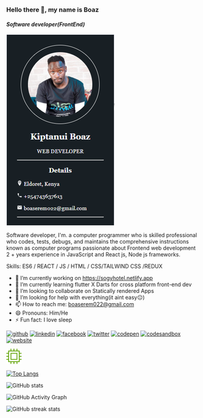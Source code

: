 ### Hello there 👋, my name is Boaz
#### *Software developer(FrontEnd)*
![*Software developer(FrontEnd)*](https://github.com/kiptanuiBoaz/portfolio-image/blob/main/Capture.PNG)

Software developer, I'm. a computer programmer who is skilled professional who codes, tests, debugs, and maintains the comprehensive instructions known as computer programs 
passionate about Frontend web development
2 + years experience in JavaScript and React js, Node js frameworks.

Skills: ES6 / REACT / JS / HTML / CSS/TAILWIND CSS /REDUX

- 🔭 I’m currently working on https://sogyhotel.netlify.app 
- 🌱 I’m currently learning flutter X Darts for cross platform front-end dev 
- 👯 I’m looking to collaborate on Statically rendered Apps 
- 🤔 I’m looking for help with everything(it aint easy😐) 
- 📫 How to reach me: boaserem022@gmail.com 
- 😄 Pronouns: Him/He 
- ⚡ Fun fact: I love sleep 


[<img src='https://cdn.jsdelivr.net/npm/simple-icons@3.0.1/icons/github.svg' alt='github' height='40'>](https://github.com/kiptanuiBoaz)  [<img src='https://cdn.jsdelivr.net/npm/simple-icons@3.0.1/icons/linkedin.svg' alt='linkedin' height='40'>](https://www.linkedin.com/in/https://www.linkedin.com/in/kiptanui-boaz-466154217//)  [<img src='https://cdn.jsdelivr.net/npm/simple-icons@3.0.1/icons/facebook.svg' alt='facebook' height='40'>](https://www.facebook.com/https://www.facebook.com/boaz.serem.90)  [<img src='https://cdn.jsdelivr.net/npm/simple-icons@3.0.1/icons/twitter.svg' alt='twitter' height='40'>](https://twitter.com/https://twitter.com/CleverFreak254?t=v08t3Z4SPWnV6dpc29MIwA&s=09)  [<img src='https://cdn.jsdelivr.net/npm/simple-icons@3.0.1/icons/codepen.svg' alt='codepen' height='40'>](https://codepen.io/kiptanuiBoaz)  [<img src='https://cdn.jsdelivr.net/npm/simple-icons@3.0.1/icons/codesandbox.svg' alt='codesandbox' height='40'>](https://codesandbox.io/u/kiptanuiBoaz)  [<img src='https://cdn.jsdelivr.net/npm/simple-icons@3.0.1/icons/icloud.svg' alt='website' height='40'>](https://62e15d25f778594246a7493b--spontaneous-madeleine-8192f9.netlify.app/)  

<a href='https://docs.github.com/en/developers'><img src='https://raw.githubusercontent.com/acervenky/animated-github-badges/master/assets/devbadge.gif' width='40' height='40'></a> 

[![Top Langs](https://github-readme-stats.vercel.app/api/top-langs/?username=kiptanuiBoaz)](https://github.com/anuraghazra/github-readme-stats)

![GitHub stats](https://github-readme-stats.vercel.app/api?username=kiptanuiBoaz&show_icons=true)  

![GitHub Activity Graph](https://activity-graph.herokuapp.com/graph?username=kiptanuiBoaz)  

![GitHub streak stats](https://github-readme-streak-stats.herokuapp.com/?user=kiptanuiBoaz)  


